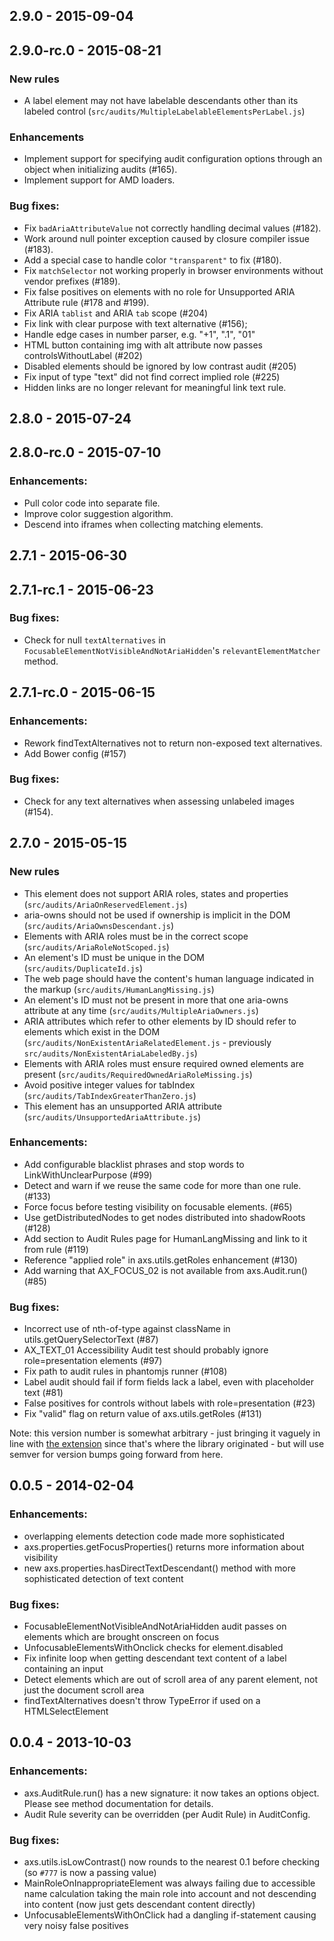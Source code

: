 ## 2.9.0 - 2015-09-04

## 2.9.0-rc.0 - 2015-08-21

### New rules

* A label element may not have labelable descendants other than its labeled control (`src/audits/MultipleLabelableElementsPerLabel.js`)

### Enhancements

* Implement support for specifying audit configuration options through an object when initializing audits (#165).
* Implement support for AMD loaders.

### Bug fixes:

* Fix `badAriaAttributeValue` not correctly handling decimal values (#182).
* Work around null pointer exception caused by closure compiler issue (#183).
* Add a special case to handle color `"transparent"` to fix (#180).
* Fix `matchSelector` not working properly in browser environments without vendor prefixes (#189).
* Fix false positives on elements with no role for Unsupported ARIA Attribute rule (#178 and #199).
* Fix ARIA `tablist` and ARIA `tab` scope (#204)
* Fix link with clear purpose with text alternative (#156);
* Handle edge cases in number parser, e.g. "+1", ".1", "01"
* HTML button containing img with alt attribute now passes controlsWithoutLabel (#202)
* Disabled elements should be ignored by low contrast audit (#205)
* Fix input of type "text" did not find correct implied role (#225)
* Hidden links are no longer relevant for meaningful link text rule.

## 2.8.0 - 2015-07-24

## 2.8.0-rc.0 - 2015-07-10

### Enhancements:
* Pull color code into separate file.
* Improve color suggestion algorithm.
* Descend into iframes when collecting matching elements.

## 2.7.1 - 2015-06-30

## 2.7.1-rc.1 - 2015-06-23

### Bug fixes:

* Check for null `textAlternatives` in `FocusableElementNotVisibleAndNotAriaHidden`'s `relevantElementMatcher` method.

## 2.7.1-rc.0 - 2015-06-15

### Enhancements:
* Rework findTextAlternatives not to return non-exposed text alternatives.
* Add Bower config (#157)

### Bug fixes:
* Check for any text alternatives when assessing unlabeled images (#154).

## 2.7.0 - 2015-05-15

### New rules
* This element does not support ARIA roles, states and properties (`src/audits/AriaOnReservedElement.js`)
* aria-owns should not be used if ownership is implicit in the DOM (`src/audits/AriaOwnsDescendant.js`)
* Elements with ARIA roles must be in the correct scope (`src/audits/AriaRoleNotScoped.js`)
* An element's ID must be unique in the DOM (`src/audits/DuplicateId.js`)
* The web page should have the content's human language indicated in the markup (`src/audits/HumanLangMissing.js`)
* An element's ID must not be present in more that one aria-owns attribute at any time (`src/audits/MultipleAriaOwners.js`)
* ARIA attributes which refer to other elements by ID should refer to elements which exist in the DOM (`src/audits/NonExistentAriaRelatedElement.js` - previously `src/audits/NonExistentAriaLabeledBy.js`)
* Elements with ARIA roles must ensure required owned elements are present (`src/audits/RequiredOwnedAriaRoleMissing.js`)
* Avoid positive integer values for tabIndex (`src/audits/TabIndexGreaterThanZero.js`)
* This element has an unsupported ARIA attribute (`src/audits/UnsupportedAriaAttribute.js`)

### Enhancements:
* Add configurable blacklist phrases and stop words to LinkWithUnclearPurpose (#99)
* Detect and warn if we reuse the same code for more than one rule. (#133)
* Force focus before testing visibility on focusable elements. (#65)
* Use getDistributedNodes to get nodes distributed into shadowRoots (#128)
* Add section to Audit Rules page for HumanLangMissing and link to it from rule (#119)
* Reference "applied role" in axs.utils.getRoles enhancement (#130)
* Add warning that AX_FOCUS_02 is not available from axs.Audit.run() (#85)

### Bug fixes:
* Incorrect use of nth-of-type against className in utils.getQuerySelectorText (#87)
* AX_TEXT_01 Accessibility Audit test should probably ignore role=presentation elements (#97)
* Fix path to audit rules in phantomjs runner (#108)
* Label audit should fail if form fields lack a label, even with placeholder text (#81)
* False positives for controls without labels with role=presentation (#23)
* Fix "valid" flag on return value of axs.utils.getRoles (#131)

Note: this version number is somewhat arbitrary - just bringing it vaguely in line with [the extension](https://github.com/GoogleChrome/accessibility-developer-tools-extension) since that's where the library originated - but will use semver for version bumps going forward from here.

## 0.0.5 - 2014-02-04

### Enhancements:
* overlapping elements detection code made more sophisticated
* axs.properties.getFocusProperties() returns more information about visibility
* new axs.properties.hasDirectTextDescendant() method with more sophisticated detection of text content

### Bug fixes:
* FocusableElementNotVisibleAndNotAriaHidden audit passes on elements which are brought onscreen on focus
* UnfocusableElementsWithOnclick checks for element.disabled
* Fix infinite loop when getting descendant text content of a label containing an input
* Detect elements which are out of scroll area of any parent element, not just the document scroll area
* findTextAlternatives doesn't throw TypeError if used on a HTMLSelectElement

## 0.0.4 - 2013-10-03

### Enhancements:

* axs.AuditRule.run() has a new signature: it now takes an options object. Please see method documentation for details.
* Audit Rule severity can be overridden (per Audit Rule) in AuditConfig.

### Bug fixes:

* axs.utils.isLowContrast() now rounds to the nearest 0.1 before checking (so `#777` is now a passing value)
* MainRoleOnInappropriateElement was always failing due to accessible name calculation taking the main role into account and not descending into content (now just gets descendant content directly)
* UnfocusableElementsWithOnClick had a dangling if-statement causing very noisy false positives
